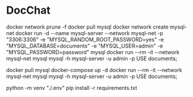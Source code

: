 # DocChat

docker network prune -f
docker pull mysql
docker network create mysql-net
docker run -d --name mysql-server --network mysql-net -p "3306:3306" -e "MYSQL_RANDOM_ROOT_PASSWORD=yes" -e "MYSQL_DATABASE=documents" -e "MYSQL_USER=admin" -e "MYSQL_PASSWORD=password" mysql
docker run --rm -it --network mysql-net mysql mysql -h mysql-server -u admin -p
USE documents;

docker pull mysql
docker-compose up -d
docker run --rm -it --network mysql-net mysql mysql -h mysql-server -u admin -p
USE documents;

python -m venv "./.env"
pip install -r requirements.txt